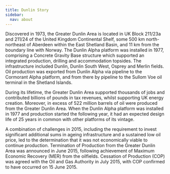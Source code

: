 ```yaml
---
title: Dunlin Story
sidebar:
  nav: about
---
```


Discovered in 1973, the Greater Dunlin Area is located in UK Block
211/23a and 211/24 of the United Kingdom Continental Shelf, some 500 km north-northeast of Aberdeen
within the East Shetland Basin, and 11 km from the boundary line with
Norway. The Dunlin Alpha platform was installed in 1977, comprising a
Concrete Gravity Base structure which supported an integrated
production, drilling and accommodation topsides. The infrastructure
included Dunlin, Dunlin South West, Osprey and Merlin fields. Oil
production was exported from Dunlin Alpha via pipeline to the Cormorant
Alpha platform, and from there by pipeline to the Sullom Voe oil
terminal in the Shetland Islands.

During its lifetime, the Greater Dunlin Area supported thousands of jobs
and contributed billions of pounds in tax revenues, whilst supporting UK
energy creation. Moreover, in excess of 522 million barrels of oil were
produced from the Greater Dunlin Area. When the Dunlin Alpha platform
was installed in 1977 and production started the following year, it had
an expected design life of 25 years in common with other platforms of
its vintage.

A combination of challenges in 2015, including the requirement to invest
significant additional sums in ageing infrastructure and a sustained low
oil price, led to the determination that it was not economically viable
to continue production. Termination of Production from the Greater
Dunlin Area was announced in June 2015, following achievement of
Maximum Economic Recovery (MER) from the oilfields. Cessation of
Production (COP) was agreed with the Oil and Gas Authority in July 2015, with
COP confirmed to have occurred on 15 June 2015.
